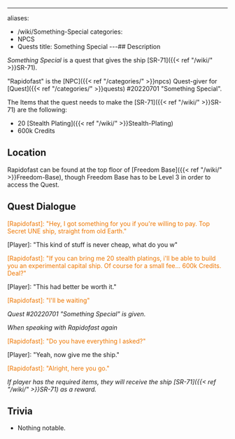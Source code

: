 ---
aliases:
- /wiki/Something-Special
categories:
- NPCS
- Quests
title: Something Special
---## Description

_Something Special_ is a quest that gives the ship [SR-71]({{< ref "/wiki/" >}}SR-71).

"Rapidofast" is the [NPC]({{< ref "/categories/" >}}npcs) Quest-giver for [Quest]({{< ref "/categories/" >}}quests) #20220701 "Something Special".

The Items that the quest needs to make the [SR-71]({{< ref "/wiki/" >}}SR-71) are the following:

- 20 [Stealth Plating]({{< ref "/wiki/" >}}Stealth-Plating)
- 600k Credits

## Location

Rapidofast can be found at the top floor of [Freedom Base]({{< ref "/wiki/" >}}Freedom-Base), though Freedom Base has to be Level 3 in order to access the Quest.

## Quest Dialogue 

<span style="color:#ee7600">[Rapidofast]: "Hey, I got something for you if you're willing to pay. Top Secret UNE ship, straight from old Earth."</span>

[Player]: "This kind of stuff is never cheap, what do you w"

<span style="color:#ee7600">[Rapidofast]: "If you can bring me 20 stealth platings, i'll be able to build you an experimental capital ship. Of course for a small fee... 600k Credits. Deal?"</span>

[Player]: "This had better be worth it."

<span style="color:#ee7600">[Rapidofast]: "I'll be waiting"</span>

_Quest #20220701 "Something Special" is given._

_When speaking with Rapidofast again_

<span style="color:#ee7600">[Rapidofast]: "Do you have everything I asked?"</span>

[Player]: "Yeah, now give me the ship."

<span style="color:#ee7600">[Rapidofast]: "Alright, here you go."</span>

_If player has the required items, they will receive the ship [SR-71]({{< ref "/wiki/" >}}SR-71) as a reward._

## Trivia

- Nothing notable.